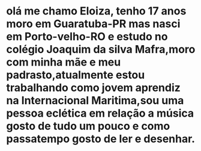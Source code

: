 # olá me chamo Eloiza, tenho 17 anos moro em Guaratuba-PR mas nasci em Porto-velho-RO e estudo no colégio Joaquim da silva Mafra,moro com minha mãe e meu padrasto,atualmente estou trabalhando como jovem aprendiz na Internacional Maritima,sou uma pessoa eclética em relação a música gosto de tudo um pouco e como passatempo gosto de ler e desenhar.
